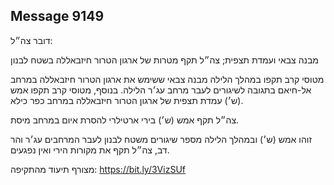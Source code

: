 ## Message 9149

דובר צה״ל:

מבנה צבאי ועמדת תצפית; צה״ל תקף מטרות של ארגון הטרור חיזבאללה בשטח לבנון

מטוסי קרב תקפו במהלך הלילה מבנה צבאי ששימש את ארגון הטרור חיזבאללה במרחב אל-חיאם בתגובה לשיגורים לעבר מרחב עג׳ר הלילה.
בנוסף, מטוסי קרב תקפו אמש (ש׳) עמדת תצפית של ארגון הטרור חיזבאללה במרחב כפר כילא.

צה״ל תקף אמש (ש׳) בירי ארטילרי להסרת איום במרחב מיסת.

זוהו אמש (ש׳) ובמהלך הלילה מספר שיגורים משטח לבנון לעבר המרחבים עג׳ר והר דב, צה״ל תקף את מקורות הירי ואין נפגעים.

מצורף תיעוד מהתקיפה: https://bit.ly/3VizSUf

